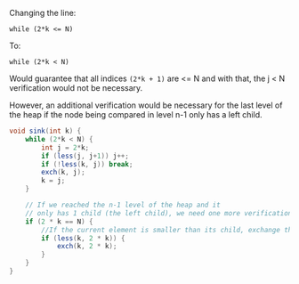 Changing the line: 

```
while (2*k <= N)
```


To:

```
while (2*k < N)
```

Would guarantee that all indices `(2*k + 1)` are <= N and with that, the j < N
verification would not be necessary.

However, an additional verification would be necessary for the last level of
the heap if the node being compared in level n-1 only has a left child.

```java
void sink(int k) {
    while (2*k < N) {
        int j = 2*k;
        if (less(j, j+1)) j++;
        if (!less(k, j)) break;
        exch(k, j);
        k = j;
    }

    // If we reached the n-1 level of the heap and it
    // only has 1 child (the left child), we need one more verification
    if (2 * k == N) {
        //If the current element is smaller than its child, exchange them
        if (less(k, 2 * k)) {
            exch(k, 2 * k);
        }
    }
}
```
